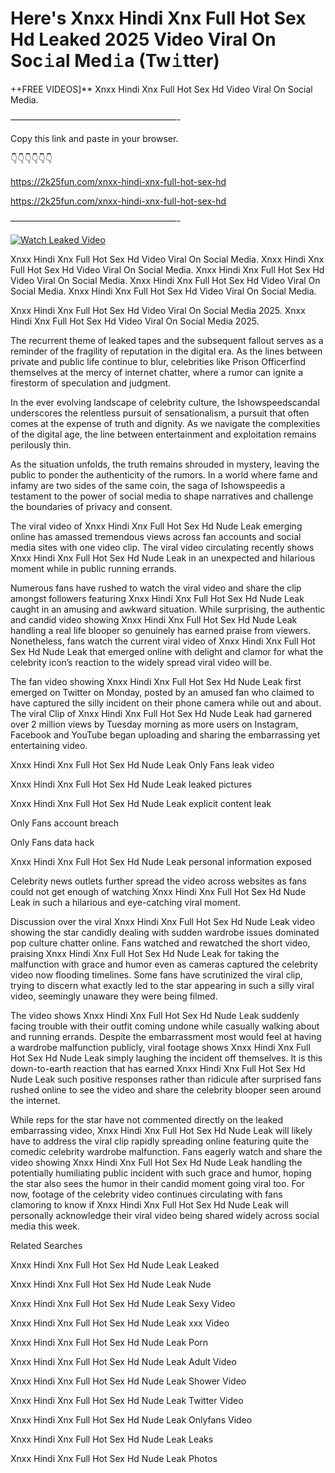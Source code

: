 # Here's Xnxx Hindi Xnx Full Hot Sex Hd Leaked 2025 Video Viral On Soc𝚒al Med𝚒a (Tw𝚒tter)

++FREE VIDEOS]** Xnxx Hindi Xnx Full Hot Sex Hd Video Viral On Social Media.

———————————————————-

Copy this link and paste in your browser.

👇👇👇👇👇👇

https://2k25fun.com/xnxx-hindi-xnx-full-hot-sex-hd

https://2k25fun.com/xnxx-hindi-xnx-full-hot-sex-hd

———————————————————-

[![Watch Leaked Video](https://miro.medium.com/v2/resize:fit:828/format:webp/1*cilzJN44JGOrTw9NJCrNHA.gif "Watch Leaked Video")](https://2k25fun.com/xnxx-hindi-xnx-full-hot-sex-hd)

Xnxx Hindi Xnx Full Hot Sex Hd Video Viral On Social Media. Xnxx Hindi Xnx Full Hot Sex Hd Video Viral On Social Media. Xnxx Hindi Xnx Full Hot Sex Hd Video Viral On Social Media. Xnxx Hindi Xnx Full Hot Sex Hd Video Viral On Social Media. Xnxx Hindi Xnx Full Hot Sex Hd Video Viral On Social Media.

Xnxx Hindi Xnx Full Hot Sex Hd Video Viral On Social Media 2025. Xnxx Hindi Xnx Full Hot Sex Hd Video Viral On Social Media 2025.

The recurrent theme of leaked tapes and the subsequent fallout serves as a reminder of the fragility of reputation in the digital era. As the lines between private and public life continue to blur, celebrities like Prison Officerfind themselves at the mercy of internet chatter, where a rumor can ignite a firestorm of speculation and judgment.

In the ever evolving landscape of celebrity culture, the Ishowspeedscandal underscores the relentless pursuit of sensationalism, a pursuit that often comes at the expense of truth and dignity. As we navigate the complexities of the digital age, the line between entertainment and exploitation remains perilously thin.

As the situation unfolds, the truth remains shrouded in mystery, leaving the public to ponder the authenticity of the rumors. In a world where fame and infamy are two sides of the same coin, the saga of Ishowspeedis a testament to the power of social media to shape narratives and challenge the boundaries of privacy and consent.

The viral video of Xnxx Hindi Xnx Full Hot Sex Hd Nude Leak emerging online has amassed tremendous views across fan accounts and social media sites with one video clip. The viral video circulating recently shows Xnxx Hindi Xnx Full Hot Sex Hd Nude Leak in an unexpected and hilarious moment while in public running errands.

Numerous fans have rushed to watch the viral video and share the clip amongst followers featuring Xnxx Hindi Xnx Full Hot Sex Hd Nude Leak caught in an amusing and awkward situation. While surprising, the authentic and candid video showing Xnxx Hindi Xnx Full Hot Sex Hd Nude Leak handling a real life blooper so genuinely has earned praise from viewers. Nonetheless, fans watch the current viral video of Xnxx Hindi Xnx Full Hot Sex Hd Nude Leak that emerged online with delight and clamor for what the celebrity icon’s reaction to the widely spread viral video will be.

The fan video showing Xnxx Hindi Xnx Full Hot Sex Hd Nude Leak first emerged on Twitter on Monday, posted by an amused fan who claimed to have captured the silly incident on their phone camera while out and about. The viral Clip of Xnxx Hindi Xnx Full Hot Sex Hd Nude Leak had garnered over 2 million views by Tuesday morning as more users on Instagram, Facebook and YouTube began uploading and sharing the embarrassing yet entertaining video.

Xnxx Hindi Xnx Full Hot Sex Hd Nude Leak Only Fans leak video

Xnxx Hindi Xnx Full Hot Sex Hd Nude Leak leaked pictures

Xnxx Hindi Xnx Full Hot Sex Hd Nude Leak explicit content leak

Only Fans account breach

Only Fans data hack

Xnxx Hindi Xnx Full Hot Sex Hd Nude Leak personal information exposed

Celebrity news outlets further spread the video across websites as fans could not get enough of watching Xnxx Hindi Xnx Full Hot Sex Hd Nude Leak in such a hilarious and eye-catching viral moment.

Discussion over the viral Xnxx Hindi Xnx Full Hot Sex Hd Nude Leak video showing the star candidly dealing with sudden wardrobe issues dominated pop culture chatter online. Fans watched and rewatched the short video, praising Xnxx Hindi Xnx Full Hot Sex Hd Nude Leak for taking the malfunction with grace and humor even as cameras captured the celebrity video now flooding timelines. Some fans have scrutinized the viral clip, trying to discern what exactly led to the star appearing in such a silly viral video, seemingly unaware they were being filmed.

The video shows Xnxx Hindi Xnx Full Hot Sex Hd Nude Leak suddenly facing trouble with their outfit coming undone while casually walking about and running errands. Despite the embarrassment most would feel at having a wardrobe malfunction publicly, viral footage shows Xnxx Hindi Xnx Full Hot Sex Hd Nude Leak simply laughing the incident off themselves. It is this down-to-earth reaction that has earned Xnxx Hindi Xnx Full Hot Sex Hd Nude Leak such positive responses rather than ridicule after surprised fans rushed online to see the video and share the celebrity blooper seen around the internet.

While reps for the star have not commented directly on the leaked embarrassing video, Xnxx Hindi Xnx Full Hot Sex Hd Nude Leak will likely have to address the viral clip rapidly spreading online featuring quite the comedic celebrity wardrobe malfunction. Fans eagerly watch and share the video showing Xnxx Hindi Xnx Full Hot Sex Hd Nude Leak handling the potentially humiliating public incident with such grace and humor, hoping the star also sees the humor in their candid moment going viral too. For now, footage of the celebrity video continues circulating with fans clamoring to know if Xnxx Hindi Xnx Full Hot Sex Hd Nude Leak will personally acknowledge their viral video being shared widely across social media this week.

Related Searches

Xnxx Hindi Xnx Full Hot Sex Hd Nude Leak Leaked

Xnxx Hindi Xnx Full Hot Sex Hd Nude Leak Nude

Xnxx Hindi Xnx Full Hot Sex Hd Nude Leak Sexy Video

Xnxx Hindi Xnx Full Hot Sex Hd Nude Leak xxx Video

Xnxx Hindi Xnx Full Hot Sex Hd Nude Leak Porn

Xnxx Hindi Xnx Full Hot Sex Hd Nude Leak Adult Video

Xnxx Hindi Xnx Full Hot Sex Hd Nude Leak Shower Video

Xnxx Hindi Xnx Full Hot Sex Hd Nude Leak Twitter Video

Xnxx Hindi Xnx Full Hot Sex Hd Nude Leak Onlyfans Video

Xnxx Hindi Xnx Full Hot Sex Hd Nude Leak Leaks

Xnxx Hindi Xnx Full Hot Sex Hd Nude Leak Photos